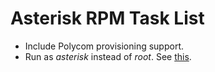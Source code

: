 
# Asterisk RPM Task List

* Include Polycom provisioning support.
* Run as _asterisk_ instead of _root_.  See [this](https://fedoraproject.org/wiki/Packaging:UsersAndGroups#Dynamic_allocation).

